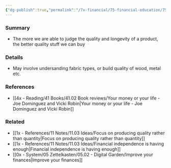 ```yaml
---
{"dg-publish":true,"permalink":"/7x-financial/75-financial-education/75-01-financial-notes/become-an-expert-materialist-to-judge-product-quality-and-save-money/","title":"Become an expert materialist to judge product quality and save money","dgShowBacklinks":false}
---
```



### Summary
- The more we are able to judge the quality and longevity of a product, the better quality stuff we can buy

### Details
- May involve undersanding fabric types, or build quality of wood, metal etc.

### References
- [[4x - Reading/41 Books/41.02 Book reviews/Your money or your life - Joe Dominguez and Vicki Robin\|Your money or your life - Joe Dominguez and Vicki Robin]]

### Related
- [[1x - References/11 Notes/11.03 Ideas/Focus on producing quality rather than quantity\|Focus on producing quality rather than quantity]]
- [[1x - References/11 Notes/11.03 Ideas/Financial independence is having enough\|Financial independence is having enough]]
- [[0x - System/05 Zettelkasten/05.02 - Digital Garden/Improve your finances\|Improve your finances]]